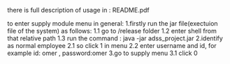 there is full description of usage in : README.pdf

to enter supply module menu in general:
1.firstly run the jar file(exectuion file of the system) as follows:
    1.1 go to /release folder
    1.2 enter shell from that relative path
    1.3 run the command : java -jar adss_project.jar
2.identify as normal employee
    2.1 so click 1 in menu
    2.2 enter username and id, for example id: omer , password:omer
3.go to supply menu
    3.1 click 0 
